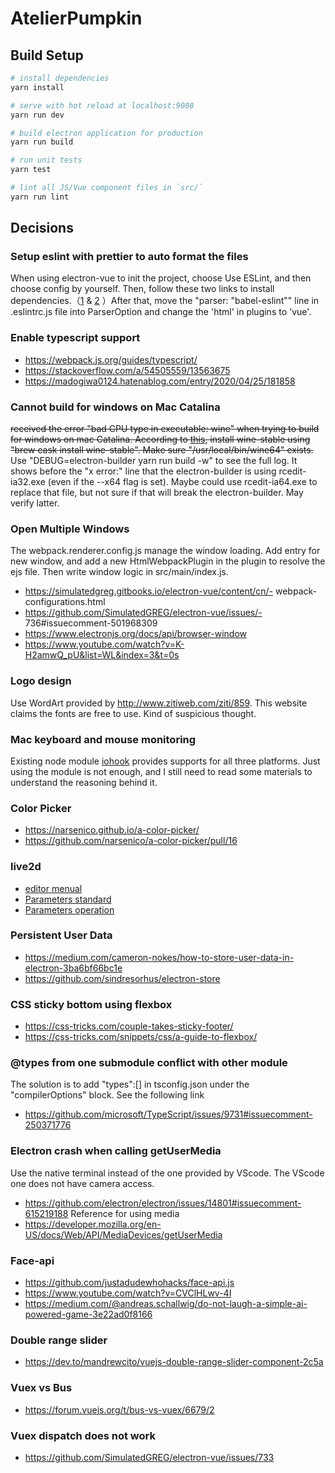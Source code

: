 # AtelierPumpkin



## Build Setup

``` bash
# install dependencies
yarn install

# serve with hot reload at localhost:9080
yarn run dev

# build electron application for production
yarn run build

# run unit tests
yarn test

# lint all JS/Vue component files in `src/`
yarn run lint

```

## Decisions

### Setup eslint with prettier to auto format the files
When using electron-vue to init the project, choose Use ESLint, and then choose config by yourself. Then, follow these two links to install dependencies.（[1](https://alligator.io/vuejs/vue-eslint-plugin/) & [2](https://alligator.io/vuejs/vue-eslint-prettier/) ）After that, move the "parser: "babel-eslint"" line in .eslintrc.js file into ParserOption and change the 'html' in plugins to 'vue'.


### Enable typescript support 
- https://webpack.js.org/guides/typescript/
- https://stackoverflow.com/a/54505559/13563675
- https://madogiwa0124.hatenablog.com/entry/2020/04/25/181858


### Cannot build for windows on Mac Catalina
<del> received the error "bad CPU type in executable: wine" when trying to build for windows on mac Catalina. According to [this](https://github.com/electron/node-rcedit/issues/51), install wine-stable using "brew cask install wine-stable". Make sure "/usr/local/bin/wine64" exists. </del> Use "DEBUG=electron-builder yarn run build -w" to see the full log. It shows before the "x error:" line that the electron-builder is using rcedit-ia32.exe (even if the --x64 flag is set). Maybe could use rcedit-ia64.exe to replace that file, but not sure if that will break the electron-builder. May verify latter. 

### Open Multiple Windows
The webpack.renderer.config.js manage the window loading. Add entry for new window, and add a new HtmlWebpackPlugin in the plugin to resolve the ejs file. Then write window logic in src/main/index.js.
- https://simulatedgreg.gitbooks.io/electron-vue/content/cn/- webpack-configurations.html
- https://github.com/SimulatedGREG/electron-vue/issues/- 736#issuecomment-501968309
- https://www.electronjs.org/docs/api/browser-window
- https://www.youtube.com/watch?v=K-H2amwQ_pU&list=WL&index=3&t=0s

### Logo design
Use WordArt provided by http://www.zitiweb.com/ziti/859. This website claims the fonts are free to use. Kind of suspicious thought. 

### Mac keyboard and mouse monitoring
Existing node module [iohook](https://wilix-team.github.io/iohook/usage.html) provides supports for all three platforms. Just using the module is not enough, and I still need to read some materials to understand the reasoning behind it. 

### Color Picker
- https://narsenico.github.io/a-color-picker/
- https://github.com/narsenico/a-color-picker/pull/16

### live2d
- [editor menual](https://docs.live2d.com/cubism-editor-manual/top/)
- [Parameters standard](https://docs.live2d.com/cubism-editor-manual/standard-parametor-list/)
- [Parameters operation](https://docs.live2d.com/cubism-sdk-manual/parameters/)

### Persistent User Data
- https://medium.com/cameron-nokes/how-to-store-user-data-in-electron-3ba6bf66bc1e
- https://github.com/sindresorhus/electron-store

### CSS sticky bottom using flexbox
- https://css-tricks.com/couple-takes-sticky-footer/
- https://css-tricks.com/snippets/css/a-guide-to-flexbox/

### @types from one submodule conflict with other module
The solution is to add "types":[] in tsconfig.json under the "compilerOptions" block. See the following link
- https://github.com/microsoft/TypeScript/issues/9731#issuecomment-250371776

### Electron crash when calling getUserMedia 
Use the native terminal instead of the one provided by VScode. The VScode one does not have camera access. 
- https://github.com/electron/electron/issues/14801#issuecomment-615219188
Reference for using media
- https://developer.mozilla.org/en-US/docs/Web/API/MediaDevices/getUserMedia

### Face-api
- https://github.com/justadudewhohacks/face-api.js
- https://www.youtube.com/watch?v=CVClHLwv-4I
- https://medium.com/@andreas.schallwig/do-not-laugh-a-simple-ai-powered-game-3e22ad0f8166

### Double range slider
- https://dev.to/mandrewcito/vuejs-double-range-slider-component-2c5a

### Vuex vs Bus
- https://forum.vuejs.org/t/bus-vs-vuex/6679/2

### Vuex dispatch does not work 
- https://github.com/SimulatedGREG/electron-vue/issues/733